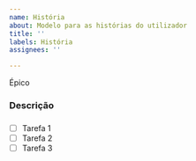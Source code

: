 ```yaml
---
name: História
about: Modelo para as histórias do utilizador
title: ''
labels: História
assignees: ''

---
```


Épico

### Descrição

###
- [ ] Tarefa 1
- [ ] Tarefa 2
- [ ] Tarefa 3
